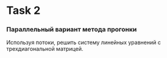 # Task 2

### Параллельный вариант метода прогонки

Используя потоки, решить систему линейных уравнений с трехдиагональной
матрицей.
